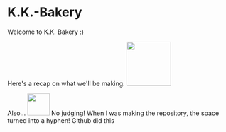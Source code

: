 # K.K.-Bakery

Welcome to K.K. Bakery :)

Here's a recap on what we'll be making:
<img src="https://media2.giphy.com/media/MCAMUKtA5fmJVIrQD5/giphy.gif?cid=790b7611a82e9ea96a1d29fb9b7530689d4cdd281ec22d1c&rid=giphy.gif&ct=s" width="100" height="100">

Also... 
<img src="https://alpaca.net/wp-content/uploads/2014/11/200alpacafacetrans.png" width="50" height="50">
No judging! When I was making the repository, the space turned into a hyphen! Github did this


